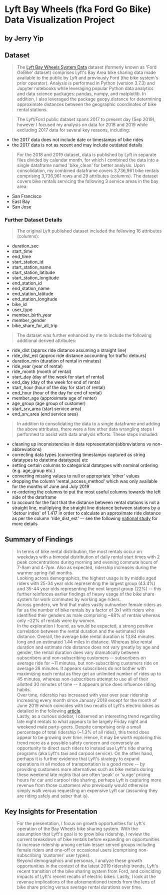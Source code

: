 
# Lyft Bay Wheels (fka Ford Go Bike) Data Visualization Project
## by Jerry Yip


## Dataset

> The [Lyft Bay Wheels System Data](https://www.lyft.com/bikes/bay-wheels/system-data) dataset (formerly known as 'Ford GoBike' dataset) comprises Lyft's Bay Area bike sharing data made available to the public by Lyft and previously Ford (the bike system's prior operator).  Analysis is performed in Python (version 3.7.3) and Jupyter notebooks while leveraging popular Python data analytics and data science packages: pandas, numpy, and matplotlib.  In addition, I also leveraged the package geopy.distance for determining approximate distances between the geographic coordinates of bike rental stations.

> The Lyft/Ford public dataset spans 2017 to present day (Sep 2019), however I focused my analysis on data for 2018 and 2019 while excluding 2017 data for several key reasons, including:
* the 2017 data does not include date or timestamps of bike rides
* the 2017 data is not as recent and may include outdated details  
> For the 2018 and 2019 dataset, data is published by Lyft in separate files divided by calendar month, for which I combined the data into a single dataframe named 'bike_clean' for better analysis. 
> Upon consolidation, my combined dataframe covers 3,736,961 bike rentals comprising 3,736,961 rows and 29 attributes (columns).  The dataset covers bike rentals servicing the following 3 service areas in the bay area:  
* San Francisco
* East Bay
* San Jose  
### Further Dataset Details
>The original Lyft published dataset included the following 16 attributes (columns):
* duration_sec
* start_time
* end_time
* start_station_id
* start_station_name
* start_station_latitude
* start_station_longitude
* end_station_id
* end_station_name
* end_station_latitude
* end_station_longitude
* bike_id
* user_type
* member_birth_year
* member_gender
* bike_share_for_all_trip  

> The dataset was further enhanced by me to include the following additional derived attributes:  
* ride_dist (approx ride distance assuming a straight line)
* ride_dist_est (approx ride distance accounting for traffic detours)
* duration_min (duration of rental in minutes)
* ride_year (year of rental)
* ride_month (month of rental)
* start_day (day of the week for start of rental)
* end_day (day of the week for end of rental
* start_hour (hour of the day for start of rental)
* end_hour (hour of the day for end of rental)
* member_age (approximate age of renter)
* age_group (age group of customer)
* start_srv_area (start service area)
* end_srv_area (end service area)  

> In addition to consolidating the data to a single dataframe and adding the above attributes, there were a few other data wrangling steps I performed to assist with data analysis efforts.  These steps included:  
* cleaning up inconsistencies in data representation(abbreviations vs non-abbreviations)
* correcting data types (converting timestamps captured as string datatypes to datetime datatypes) etc
* setting certain columns to categorical datatypes with nominal ordering (e.g. age_group etc.)
* converting missing values to null or appropriate 'other' values
* dropping the column 'rental_access_method' which was only available for the months of June and July 2019
* re-ordering the columns to put the most useful columns towards the left side of the dataframe
* to account for the fact that the distance between rental stations is not a straight line, multiplying the straight line distance between stations by a 'detour index' of 1.417 in order to calculate an approximate ride distance as per the column 'ride_dist_est' -- see the following [national study](https://www.ncbi.nlm.nih.gov/pmc/articles/PMC3835347/) for more details


## Summary of Findings

> In terms of bike rental distribution, the most rentals occur on weekdays with a bimodal distribution of daily rental start times with 2 peak concentrations during morning and evening commute hours of 7-9am and 4-7pm.  Also as expected, ridership increases during the warmer spring-fall months.  
Looking across demographics, the highest usage is by middle aged riders  with 25-34 year olds representing the largest group (43.4%) and 35-44 year olds representing the next largest group (22%) -- this further reinforces earlier findings of heavy usage of the bike share system for work commutes by working age riders.  
Across genders, we find that males vastly outnumber female riders as far as the number of bike rentals by a factor of 3x1 with riders who identified their genders as male comprising ~68% of rentals whereas only ~22% of rentals were by women.  
In the exploration I found, as would be expected, a strong positive correlation between the rental duration and the estimated ride distance.  Overall, the average bike rental duration is 13.84 minutes long and an estimated 1.44 miles in distance.  Whereas bike rental duration and estimate ride distance does not vary greatly by age and gender, the rental duration does vary dramatically between subscribers and non-subscribing customers -- subscribers on average ride for ~11 minutes, but non-subscribing customers ride on average 28 minutes.  It appears subscribers do not bother with maximizing each rental as they get an unlimited number of rides up to 45 minutes, whereas non-subscribers attempt to use all of their allotted 30 minutes of time -- it appears price does influence riding habits.  
Over time, ridership has increased with year over year ridership increasing every month since January 2018 except for the month of June 2019 which coincides with two recalls of Lyft's electric bikes as detailed in the following [article](https://www.theverge.com/2019/7/31/20749396/lyft-electric-bikes-pulled-san-francisco-battery-fires-motivate-bay-wheels).  
Lastly, as a curious sidebar, I observed an interesting trend regarding late night rentals to what appears to be largely Friday night and weekend male party-goers. Despite comprising only a small percentage of total ridership (~1.3% of all rides), this trend does appear to be growing over time.  Hence, it may be worth exploring this trend more as a possible safety concern and conversely an opportunity to direct such riders to instead use Lyft's ride sharing programs (aka Lyft's taxi and carpool service). On the other hand, perhaps it is further evidence that Lyft's strategy to expand operations in all modes of transportation is a good move -- by providing customers more alternatives such as bike rentals during these weekend late nights that are often 'peak' or 'surge' pricing hours for car and carpool ride sharing, perhaps Lyft is capturing more revenue from those customers who previously would otherwise simply walk versus requesting an expensive Lyft car (assuming they are riding safely and sober that is).

## Key Insights for Presentation

> For the presentation, I focus on growth opportunities for Lyft's operation of the Bay Wheels bike sharing system. With the assumption that Lyft's goal is to grow bike ridership, I review the current breakdown of bike rentals before expanding on opportunities to increase ridership among certain lesser served groups including female riders and one-off or occasional users (comprising non-subscribing 'customer' user types).  
Beyond demographics and personas, I analyze these growth opportunities in the context of the latest 2019 ridership trends, Lyft's recent transition of the bike sharing system from Ford, and coinciding impacts of Lyft's recent recalls of electric bikes.  Lastly, I look at the revenue implications of the aforementioned trends from the lens of bike share pricing versus average rental durations over time.




```python

```
